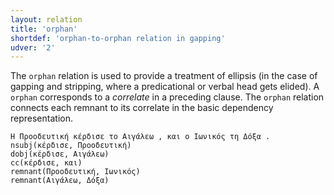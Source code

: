 ```yaml
---
layout: relation
title: 'orphan'
shortdef: 'orphan-to-orphan relation in gapping'
udver: '2'
---
```


The `orphan` relation is used to provide a treatment of ellipsis (in
the case of gapping and stripping, where a predicational or verbal
head gets elided). A `orphan` corresponds to a *correlate* in a preceding clause.
The `orphan` relation connects each remnant to its correlate in the basic dependency representation.

~~~ sdparse
Η Προοδευτική κέρδισε το Αιγάλεω , και ο Ιωνικός τη Δόξα .
nsubj(κέρδισε, Προοδευτική)
dobj(κέρδισε, Αιγάλεω)
cc(κέρδισε, και)
remnant(Προοδευτική, Ιωνικός)
remnant(Αιγάλεω, Δόξα)
~~~

<!-- Interlanguage links updated Po 11. listopadu 2024, 20:11:22 CET -->
